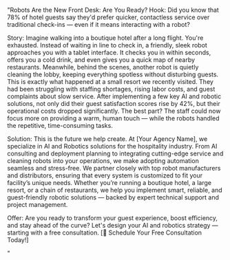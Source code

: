 "Robots Are the New Front Desk: Are You Ready?
Hook:
Did you know that 78% of hotel guests say they'd prefer quicker, contactless service over traditional check-ins — even if it means interacting with a robot?

Story:
Imagine walking into a boutique hotel after a long flight. You're exhausted. Instead of waiting in line to check in, a friendly, sleek robot approaches you with a tablet interface. It checks you in within seconds, offers you a cold drink, and even gives you a quick map of nearby restaurants.
Meanwhile, behind the scenes, another robot is quietly cleaning the lobby, keeping everything spotless without disturbing guests.
This is exactly what happened at a small resort we recently visited. They had been struggling with staffing shortages, rising labor costs, and guest complaints about slow service. After implementing a few key AI and robotic solutions, not only did their guest satisfaction scores rise by 42%, but their operational costs dropped significantly.
The best part? The staff could now focus more on providing a warm, human touch — while the robots handled the repetitive, time-consuming tasks.

Solution:
This is the future we help create.
At [Your Agency Name], we specialize in AI and Robotics solutions for the hospitality industry. From AI consulting and deployment planning to integrating cutting-edge service and cleaning robots into your operations, we make adopting automation seamless and stress-free.
We partner closely with top robot manufacturers and distributors, ensuring that every system is customized to fit your facility’s unique needs. Whether you’re running a boutique hotel, a large resort, or a chain of restaurants, we help you implement smart, reliable, and guest-friendly robotic solutions — backed by expert technical support and project management.

Offer:
Are you ready to transform your guest experience, boost efficiency, and stay ahead of the curve?
Let's design your AI and robotics strategy — starting with a free consultation.
[📩 Schedule Your Free Consultation Today!]

"